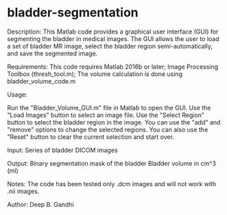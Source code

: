 # bladder-segmentation

Description:
This Matlab code provides a graphical user interface (GUI) for segmenting the bladder in medical images. The GUI allows the user to load a set of bladder MR image, select the bladder region semi-automatically, and save the segmented image.

Requirements:
This code requires Matlab 2016b or later; 
Image Processing Toolbox (thresh_tool.m);
The volume calculation is done using bladder_volume_code.m 

Usage:

Run the "Bladder_Volume_GUI.m" file in Matlab to open the GUI.
Use the "Load Images" button to select an image file.
Use the "Select Region" button to select the bladder region in the image.
You can use the "add" and "remove" options to change the selected regions.
You can also use the "Reset" button to clear the current selection and start over.

Input:
Series of bladder DICOM images 

Output:
Binary segmentation mask of the bladder
Bladder volume in cm^3 (ml)

Notes:
The code has been tested only .dcm images and will not work with .nii images.

Author:
Deep B. Gandhi
